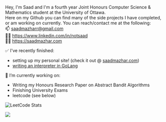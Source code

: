 Hey, I'm Saad and I'm a fourth year Joint Honours Computer Science & Mathematics student at the University of Ottawa.  
Here on my Github you can find many of the side projects I have completed, or am working on currently.
You can reach/contact me at the following:  
📫 saadmazharr@gmail.com  
🧑‍💼 https://www.linkedin.com/in/notsaad  
🧑‍💻 https://saadmazhar.com

✅ I've recently finished:
- setting up my personal site! (check it out @ [saadmazhar.com](https://saadmazhar.com))
- [writing an interpreter in GoLang](https://www.github.com/notsaad/interpreter)

🔭 I’m currently working on:
- Writing my Honours Research Paper on Abstract Bandit Algorithms
- Finishing University Exams
- leetcode (see below)

![LeetCode Stats](https://leetcard.jacoblin.cool/notsaad?theme=dark&font=Source%20Serif%204&ext=heatmap)

![](https://github-readme-streak-stats.herokuapp.com/?user=notsaad&theme=dark&hide_border=false)<br/>
